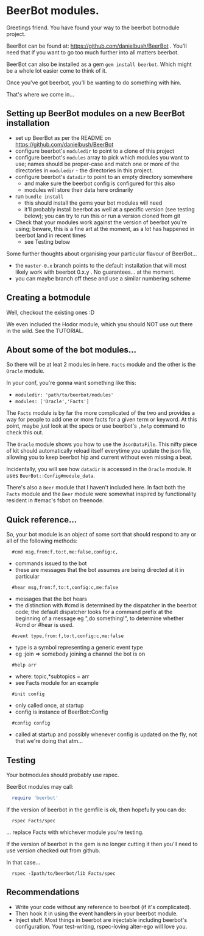 # BeerBot modules.

Greetings friend.  You have found your way to the beerbot botmodule project.

BeerBot can be found at: https://github.com/danielbush/BeerBot .
You'll need that if you want to go too much further into all matters beerbot.

BeerBot can also be installed as a gem ```gem install beerbot```.
Which might be a whole lot easier come to think of it.

Once you've got beerbot, you'll be wanting to do something with him.

That's where we come in...

## Setting up BeerBot modules on a new BeerBot installation

* set up BeerBot as per the README on https://github.com/danielbush/BeerBot
* configure beerbot's ```moduledir``` to point to a clone of this project
* configure beerbot's ```modules``` array to pick which modules you want to use; names should be proper-case and match one or more of the directories in ```moduledir``` - the directories in this project.
* configure beerbot's ```datadir``` to point to an empty directory somewhere
  * and make sure the beerbot config is configured for this also
  * modules will store their data here ordinarily
* run ```bundle install```
  * this should install the gems your bot modules will need
  * it'll probably install beerbot as well at a specific version (see testing below); you can try to run this or run a version cloned from git
* Check that your modules work against the version of beerbot you're using; beware, this is a fine art at the moment, as a lot has happened in beerbot land in recent times
  * see Testing below

Some further thoughts about organising your particular flavour of BeerBot...
* the ```master-0.x``` branch points to the default installation that will most likely work with beerbot 0.x.y .  No guarantees... at the moment.
* you can maybe branch off these and use a similar numbering scheme

## Creating a botmodule

Well, checkout the existing ones :D

We even included the Hodor module, which you should NOT use out there
in the wild. See the TUTORIAL.

## About some of the bot modules...

So there will be at leat 2 modules in here.
```Facts``` module and the other is the ```Oracle``` module.

In your conf, you're gonna want something like this:
- ```moduledir: 'path/to/beerbot/modules'```
- ```modules: ['Oracle','Facts']```


The ```Facts``` module is by far the more complicated of the two and
provides a way for people to add one or more facts for a given term or
keyword. At this point, maybe just look at the specs or use beerbot's
```,help``` command to check this out.

The ```Oracle``` module shows you how to use the ```JsonDataFile```.
This nifty piece of kit should automatically reload itself everytime
you update the json file, allowing you to keep beerbot hip and current
without even missing a beat.

Incidentally, you will see how ```datadir``` is accessed in the
```Oracle``` module.  It uses ```BeerBot::Config#module_data```.

There's also a ```Beer``` module that I haven't included here. In fact
both the ```Facts``` module and the ```Beer``` module were somewhat
inspired by functionality resident in #emac's fsbot on freenode.

## Quick reference...

So, your bot module is an object of some sort that should respond to
any or all of the following methods:

```
  #cmd msg,from:f,to:t,me:false,config:c,
```
* commands issued to the bot
* these are messages that the bot assumes are being
  directed at it in particular

```
  #hear msg,from:f,to:t,config:c,me:false
```
* messages that the bot hears
* the distinction with #cmd is determined by the dispatcher in the
  beerbot code; the default dispatcher looks for a command prefix
  at the beginning of a message eg ",do something!", to determine
  whether #cmd or #hear is used.

```
  #event type,from:f,to:t,config:c,me:false
```
* type is a symbol representing a generic event type
* eg :join => somebody joining a channel the bot is on

```
  #help arr
```
* where: topic,*subtopics = arr
* see Facts module for an example

```
  #init config
```
* only called once, at startup
* config is instance of BeerBot::Config

```
  #config config
```
* called at startup and possibly whenever
  config is updated on the fly, not that we're
  doing that atm...


## Testing

Your botmodules should probably use rspec.

BeerBot modules may call:

```ruby
  require 'beerbot'
```

If the version of beerbot in the gemfile is ok, then hopefully you can do:
```
  rspec Facts/spec
```
... replace Facts with whichever module you're testing.

If the version of beerbot in the gem is no longer cutting it then
you'll need to use version checked out from github.

In that case...
```
  rspec -Ipath/to/beerbot/lib Facts/spec
```

## Recommendations

* Write your code without any reference to beerbot (if it's complicated).
* Then hook it in using the event handlers in your beerbot module.
* Inject stuff.  Most things in beerbot are injectable including
  beerbot's configuration.  Your test-writing, rspec-loving alter-ego
  will love you.

